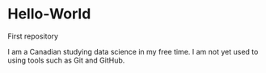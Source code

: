# Hello-World
First repository

I am a Canadian studying data science in my free time. I am not yet used to using tools such as Git and GitHub.
